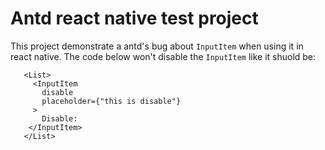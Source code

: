 # Antd react native test project

This project demonstrate a antd's bug about `InputItem` when using it in react native. The code below won't disable the `InputItem` like it shuold be:

```JSX
   <List>
     <InputItem
       disable
       placeholder={"this is disable"}
     >
       Disable:
    </InputItem>
   </List>
```
